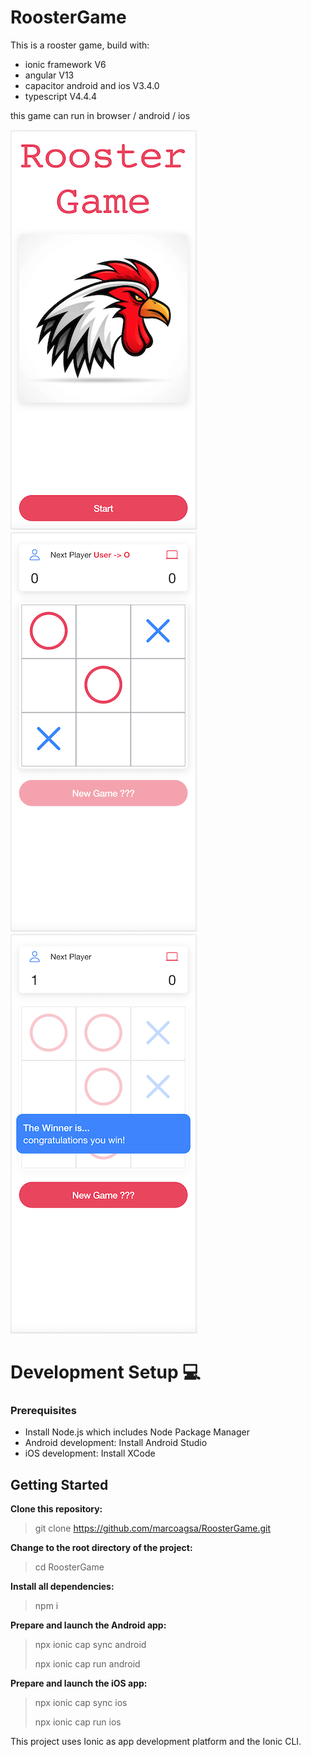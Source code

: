 # RoosterGame
This is a rooster game, build with:
 - ionic framework V6
 - angular V13
 - capacitor android and ios V3.4.0
 - typescript V4.4.4

this game can run in browser / android / ios
 
 ![, Game Image](src/assets/git/git-3.png)
 ![, Game Image](src/assets/git/git-1.png)
 ![, Game Image](src/assets/git/git-2.png)

# Development Setup 💻

### Prerequisites
  - Install Node.js which includes Node Package Manager
  - Android development: Install Android Studio
  - iOS development: Install XCode

## Getting Started

**Clone this repository:**
>
> git clone https://github.com/marcoagsa/RoosterGame.git
> 

**Change to the root directory of the project:**
>
> cd RoosterGame
> 

**Install all dependencies:**
> npm i

**Prepare and launch the Android app:**
>npx ionic cap sync android
>
>npx ionic cap run android

**Prepare and launch the iOS app:**
> npx ionic cap sync ios
> 
> npx ionic cap run ios

This project uses Ionic as app development platform and the Ionic CLI.
